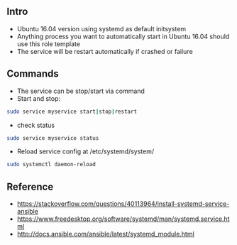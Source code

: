 ## Intro
- Ubuntu 16.04 version using systemd as default initsystem
- Anything process you want to automatically start in Ubuntu 16.04 should use this role template
- The service will be restart automatically if crashed or failure

## Commands
- The service can be stop/start via command
- Start and stop: 
``` sh
sudo service myservice start|stop|restart
```
- check status
``` sh
sudo service myservice status
```
- Reload service config at /etc/systemd/system/
``` sh
sudo systemctl daemon-reload
```


## Reference
- https://stackoverflow.com/questions/40113964/install-systemd-service-ansible
- https://www.freedesktop.org/software/systemd/man/systemd.service.html
- http://docs.ansible.com/ansible/latest/systemd_module.html

